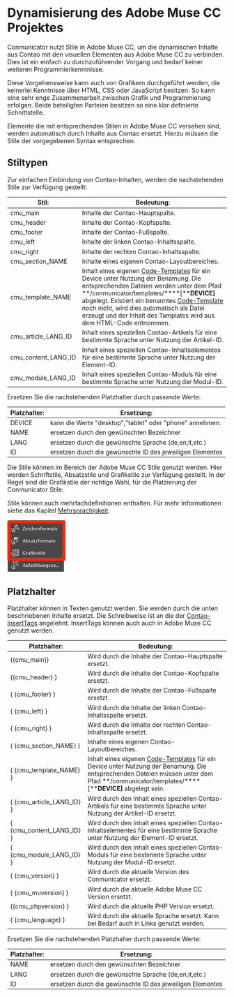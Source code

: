 # Dynamisierung des Adobe Muse CC Projektes

Conmunicator nutzt Stile in Adobe Muse CC, um die dynamischen Inhalte aus Contao mit den visuellen Elementen aus Adobe Muse CC zu verbinden. Dies ist ein einfach zu durchzuführender Vorgang und bedarf keiner weiteren Programmierkenntnisse.

Diese Vorgehensweise kann auch von Grafikern durchgeführt werden, die keinerlei Kenntnisse über HTML, CSS oder JavaScript besitzen. So kann eine sehr enge Zusammenarbeit zwischen Grafik und Programmierung erfolgen. Beide beteiligten Parteien besitzen so eine klar definierte Schnittstelle.

Elemente die mit entsprechenden Stilen in Adobe Muse CC versehen sind, werden automatisch durch Inhalte aus Contao ersetzt. Hierzu müssen die Stile der vorgegebenen Syntax entsprechen.

## Stiltypen

Zur einfachen Einbindung von Contao-Inhalten, werden die nachstehenden Stile zur Verfügung gestellt:

| Stil: | Bedeutung: |
| --- | --- |
| cmu\_main | Inhalte der Contao-Hauptspalte. |
| cmu\_header | Inhalte der Contao-Kopfspalte. |
| cmu\_footer | Inhalte der Contao-Fußspalte. |
| cmu\_left | Inhalte der linken Contao-Inhaltsspalte. |
| cmu\_right | Inhalte der rechten Contao-Inhaltsspalte. |
| cmu\_section\_NAME | Inhalte eines eigenen Contao-Layoutbereiches. |
| cmu\_template\_NAME | Inhalt eines eigenen [Code-Templates](templating.md) für ein Device unter Nutzung der Benamung. Die entsprechenden Dateien werden unter dem Pfad **\/conmunicator\/templates\/****\[****DEVICE\]** abgelegt. Existiert ein benanntes [Code-Template](templating.md) noch nicht, wird dies automatisch als Datei erzeugt und der Inhalt des Tamplates wird aus dem HTML-Code entnommen. |
| cmu\_article\_LANG\_ID | Inhalt eines speziellen Contao-Artikels für eine bestimmte Sprache unter Nutzung der Artikel-ID. |
| cmu\_content\_LANG\_ID | Inhalt eines speziellen Contao-Inhaltselementes für eine bestimmte Sprache unter Nutzung der Element-ID. |
| cmu\_module\_LANG\_ID | Inhalt eines speziellen Contao-Moduls für eine bestimmte Sprache unter Nutzung der Modul-ID. |

Ersetzen Sie die nachstehenden Platzhalter durch passende Werte:

| Platzhalter: | Ersetzung: |
| --- | --- |
| DEVICE | kann die Werte "desktop","tablet" oder "phone" annehmen. |
| NAME | ersetzen durch den gewünschten Bezeichner |
| LANG | ersetzen durch die gewünschte Sprache \(de,en,it,etc.\) |
| ID | ersetzen durch die gewünschte ID des jeweiligen Elementes |

Die Stile können im Bereich der Adobe Muse CC Stile genutzt werden. Hier werden Schriftstile, Absatzstile und Grafikstile zur Verfügung gestellt. In der Regel sind die Grafikstile der richtige Wahl, für die Platzierung der Conmunicator Stile.

Stile können auch mehrfachdefinitionen enthalten. Für mehr Informationen siehe das Kapitel [Mehrsprachigkeit](cmu_multilanguage.md).

![](images/dynamic/muse_style_panels.png)

## Platzhalter

Platzhalter können in Texten genutzt werden. Sie werden durch die unten beschriebenen Inhalte ersetzt. Die Schreibweise ist an die der [Contao-InsertTags](https://docs.contao.org/books/manual/3.5/de/04-inhalte-verwalten/inserttags.html) angelehnt. InsertTags können auch auch in Adobe Muse CC genutzt werden.

| Platzhalter: | Bedeutung: |
| --- | --- |
| \{\{cmu_main\}\} | Wird durch die Inhalte der Contao-Hauptspalte ersetzt. |
| {{cmu\_header\} \} | Wird durch die Inhalte der Contao-Kopfspalte ersetzt. |
| \{ \{cmu\_footer\} \} | Wird durch die Inhalte der Contao-Fußspalte ersetzt. |
| \{ \{cmu\_left\} \} | Wird durch die Inhalte der linken Contao-Inhaltsspalte ersetzt. |
| \{ \{cmu\_right\} \} | Wird durch die Inhalte der rechten Contao-Inhaltsspalte ersetzt. |
| \{ \{cmu\_section\_NAME\} \} | Inhalte eines eigenen Contao-Layoutbereiches. |
| \{ \{cmu\_template\_NAME\} \} | Inhalt eines eigenen [Code-Templates](templating.md) für ein Device unter Nutzung der Benamung. Die entsprechenden Dateien müssen unter dem Pfad **\/conmunicator\/templates\/****\[****DEVICE\]** abgelegt sein. |
| \{ \{cmu\_article\_LANG\_ID\} \} | Wird durch den Inhalt eines speziellen Contao-Artikels für eine bestimmte Sprache unter Nutzung der Artikel-ID ersetzt. |
| \{ \{cmu\_content\_LANG\_ID\} \} | Wird durch den Inhalt eines speziellen Contao-Inhaltselementes für eine bestimmte Sprache unter Nutzung der Element-ID ersetzt. |
| \{ \{cmu\_module\_LANG\_ID\} \} | Wird durch den Inhalt eines speziellen Contao-Moduls für eine bestimmte Sprache unter Nutzung der Modul-ID ersetzt. |
| \{ \{cmu\_version\} \} | Wird durch die aktuelle Version des Conmunicator ersetzt. |
| \{ \{cmu\_muversion\} \} | Wird durch die aktuelle Adobe Muse CC Version ersetzt. |
| \{\{cmu\_phpversion\} \} | Wird durch die aktuelle PHP Version ersetzt. |
| \{ \{cmu\_language\} \} | Wird durch die aktuelle Sprache ersetzt. Kann bei Bedarf auch in Links genutzt werden. |

Ersetzen Sie die nachstehenden Platzhalter durch passende Werte:

| Platzhalter: | Ersetzung: |
| --- | --- |
| NAME | ersetzen durch den gewünschten Bezeichner |
| LANG | ersetzen durch die gewünschte Sprache \(de,en,it,etc.\) |
| ID | ersetzen durch die gewünschte ID des jeweiligen Elementes |

